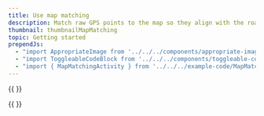 ```yaml
---
title: Use map matching
description: Match raw GPS points to the map so they align with the roads/pathways.
thumbnail: thumbnailMapMatching
topic: Getting started
prependJs:
  - "import AppropriateImage from '../../../components/appropriate-image'"
  - "import ToggleableCodeBlock from '../../../components/toggleable-code-block'"
  - "import { MapMatchingActivity } from '../../../example-code/MapMatchingActivity.js'"
---
```


{{
  <AppropriateImage imageId="exampleMapMatching" />
}}

<!-- Any notes about this example would go here.  -->

{{
  <ToggleableCodeBlock 
    codeSnippet={MapMatchingActivity}
  />
}}
